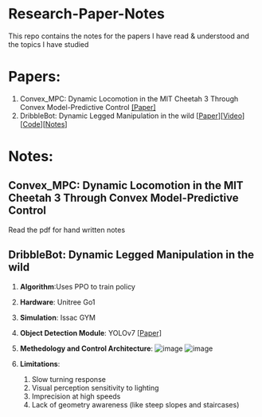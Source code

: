 # Research-Paper-Notes
This repo contains the notes for the papers I have read &amp; understood and the topics I have studied

# Papers:
1. Convex_MPC: Dynamic Locomotion in the MIT Cheetah 3 Through Convex Model-Predictive Control [[Paper]](https://ieeexplore.ieee.org/stamp/stamp.jsp?tp=&arnumber=8594448)
2. DribbleBot: Dynamic Legged Manipulation in the wild 
[[Paper](https://arxiv.org/pdf/2304.01159.pdf)][[Video](https://www.youtube.com/watch?v=1cek5Ypa3TE)][[Code](https://github.com/Improbable-AI/dribblebot)][[Notes](https://github.com/singhaman1750/Research-Paper-Notes/edit/main/README.md#dribblebot-dynamic-legged-manipulation-in-the-wild)]

# Notes:
## Convex_MPC: Dynamic Locomotion in the MIT Cheetah 3 Through Convex Model-Predictive Control
Read the pdf for hand written notes

## DribbleBot: Dynamic Legged Manipulation in the wild 
1. **Algorithm**:Uses PPO to train policy
2. **Hardware**: Unitree Go1
3. **Simulation**: Issac GYM
4. **Object Detection Module**: YOLOv7 [[Paper]](https://arxiv.org/abs/2207.02696)
5. **Methedology and Control Architecture**:
![image](https://github.com/singhaman1750/Technical-Notes/assets/16651662/da779e3e-8428-421f-a2b5-79cc61aba58b)
![image](https://github.com/singhaman1750/Technical-Notes/assets/16651662/2b1eb0d5-988b-4d2c-91b3-3a1b00fde778)

6. **Limitations**:
      1. Slow turning response
      2. Visual perception sensitivity to lighting
      3. Imprecision at high speeds
      4. Lack of geometry awareness (like steep slopes and staircases)

